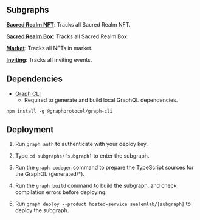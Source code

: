 ## Subgraphs

**[Sacred Realm NFT](https://thegraph.com/explorer/subgraph/sealemlab/sacredrealm-nft)**: Tracks all Sacred Realm NFT.

**[Sacred Realm Box](https://thegraph.com/explorer/subgraph/sealemlab/sacredrealm-box)**: Tracks all Sacred Realm Box.

**[Market](https://thegraph.com/explorer/subgraph/sealemlab/market)**: Tracks all NFTs in market.

**[Inviting](https://thegraph.com/explorer/subgraph/sealemlab/inviting)**: Tracks all inviting events.

## Dependencies

- [Graph CLI](https://github.com/graphprotocol/graph-cli)
    - Required to generate and build local GraphQL dependencies.

```shell
npm install -g @graphprotocol/graph-cli
```

## Deployment

1. Run `graph auth` to authenticate with your deploy key.

2. Type `cd subgraphs/[subgraph]` to enter the subgraph.

3. Run the `graph codegen` command to prepare the TypeScript sources for the GraphQL (generated/*).

4. Run the `graph build` command to build the subgraph, and check compilation errors before deploying.

5. Run `graph deploy --product hosted-service sealemlab/[subgraph]` to deploy the subgraph.